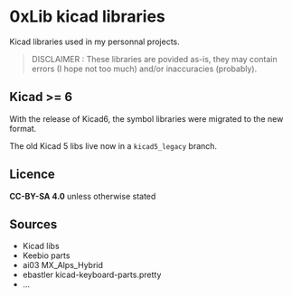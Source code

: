 # 0xLib kicad libraries

Kicad libraries used in my personnal projects.

> DISCLAIMER :
> These libraries are povided as-is, they may contain errors (I hope not too much) and/or inaccuracies (probably).

## Kicad >= 6

With the release of Kicad6, the symbol libraries were migrated to the new format.

The old Kicad 5 libs live now in a `kicad5_legacy` branch.

## Licence

**CC-BY-SA 4.0** unless otherwise stated

## Sources

 - Kicad libs
 - Keebio parts
 - ai03 MX_Alps_Hybrid
 - ebastler kicad-keyboard-parts.pretty 
 - ...

